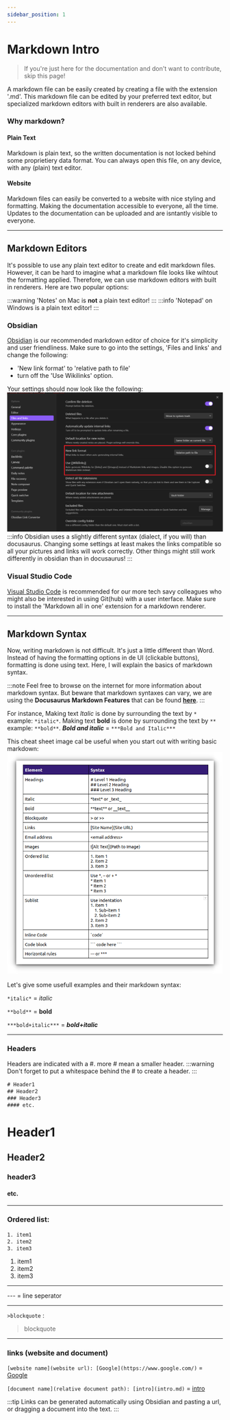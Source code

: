 ```yaml
---
sidebar_position: 1
---
```



# Markdown Intro


> If you're just here for the documentation and don't want to contribute, skip this page!

A markdown file can be easily created by creating a file with the extension '.md'. This markdown file can be edited by your preferred text editor, but specialized markdown editors with built in renderers are also available. 

### Why markdown?
#### Plain Text
Markdown is plain text, so the written documentation is not locked behind some proprietiery data format. You can always open this file, on any device, with any (plain) text editor.
#### Website
Markdown files can easily be converted to a website with nice styling and formatting. Making the documentation accessible to everyone, all the time. Updates to the documentation can be uploaded and are isntantly visible to everyone.

---

## Markdown Editors
It's possible to use any plain text editor to create and edit markdown files. However, it can be hard to imagine what a markdown file looks like wihtout the formatting applied. Therefore, we can use markdown editors with built in renderers. Here are two popular options:

:::warning 
'Notes' on Mac is **not** a plain text editor!
:::
:::info
'Notepad' on Windows is a plain text editor!
:::


### Obsidian
[Obsidian](https://obsidian.md/) is our recommended markdown editor of choice for it's simplicity and user friendliness. Make sure to go into the settings, 'Files and links' and change the following:
- 'New link format' to 'relative path to file' 
- turn off the 'Use Wikilinks' option. 

Your settings should now look like the following:
![](../img/Schermafbeelding%202024-01-25%20111531.png)
:::info
Obsidian uses a slightly different syntax (dialect, if you will) than docusaurus. Changing some settings at least makes the links compatible so all your pictures and links will work correctly. Other things might still work differently in obsidian than in docusaurus!
:::

### Visual Studio Code
[Visual Studio Code](https://code.visualstudio.com/) is recommended for our more tech savy colleagues who might also be interested in using Git(hub) with a user interface. Make sure to install the 'Markdown all in one' extension for a markdown renderer.

---
## Markdown Syntax
Now, writing markdown is not difficult. It's just a little different than Word. Instead of having the formatting options in de UI (clickable buttons), formatting is done using text. Here, I will explain the basics of markdown syntax.

:::note
Feel free to browse on the internet for more information about markdown syntax. But beware that markdown syntaxes can vary, we are using the **Docusaurus Markdown Features** that can be found [**here**](https://docusaurus.io/docs/markdown-features).
:::

For instance, Making text *Italic* is done by surrounding the text by `*` example: `*italic*`.
Making text **bold** is done by surrounding the text by `**` example: `**bold**`.
***Bold and italic*** = `***Bold and Italic***`

This cheat sheet image cal be useful when you start out with writing basic markdown:
![Markdown Syntax Cheat Sheet](../img/markdown-syntax-cheatsheet.webp)

Let's give some usefull examples and their markdown syntax:

`*italic*` = *italic*

`**bold**` = **bold**

`***bold+italic***` = ***bold+italic***

---

### Headers
Headers are indicated with a #. more # mean a smaller header.
:::warning
Don't forget to put a whitespace behind the # to create a header.
:::
```
# Header1
## Header2
### Header3
#### etc.
```
# Header1
## Header2
### header3
#### etc.

---

### Ordered list:
```
1. item1
2. item2
3. item3
```
1. item1
2. item2
3. item3
---

--- = line seperator

---

`>blockquote` : 
>blockquote

---
### links (website and document)
`[website name](website url): [Google](https://www.google.com/)` = [Google](https://www.google.com/)

`[document name](relative document path): [intro](intro.md)` = [intro](intro.md)

:::tip
Links can be generated automatically using Obsidian and pasting a url, or dragging a document into the text.
:::




